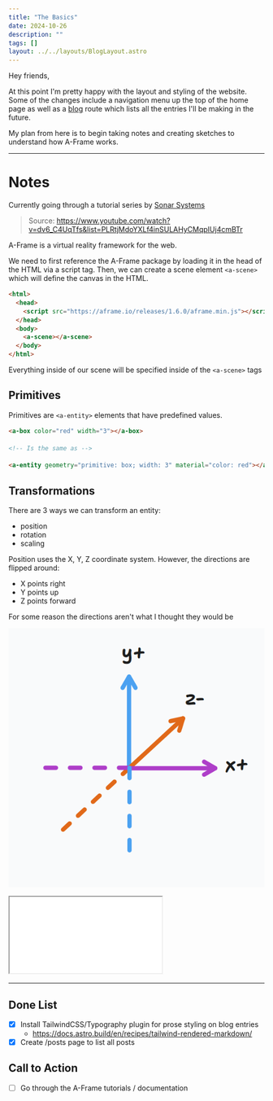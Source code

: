 ```yaml
---
title: "The Basics"
date: 2024-10-26
description: ""
tags: []
layout: ../../layouts/BlogLayout.astro
---
```


Hey friends,

At this point I'm pretty happy with the layout and styling of the website. Some of the changes include a navigation menu up the top of the home page as well as a <a href="/a-frame/blog">blog</a> route which lists all the entries I'll be making in the future.

My plan from here is to begin taking notes and creating sketches to understand how A-Frame works.

---

# Notes

Currently going through a tutorial series by [Sonar Systems](https://www.youtube.com/@SonarSystemsCoUk)

> Source: https://www.youtube.com/watch?v=dv6_C4UqTfs&list=PLRtjMdoYXLf4inSULAHyCMqpIUj4cmBTr

A-Frame is a virtual reality framework for the web.

We need to first reference the A-Frame package by loading it in the head of the HTML via a script tag. Then, we can create a scene element `<a-scene>` which will define the canvas in the HTML.

```html
<html>
  <head>
    <script src="https://aframe.io/releases/1.6.0/aframe.min.js"></script>
  </head>
  <body>
    <a-scene></a-scene>
  </body>
</html>
```

Everything inside of our scene will be specified inside of the `<a-scene>` tags

## Primitives

Primitives are `<a-entity>` elements that have predefined values.

```html
<a-box color="red" width="3"></a-box>

<!-- Is the same as -->

<a-entity geometry="primitive: box; width: 3" material="color: red"></a-entity>
```

## Transformations

There are 3 ways we can transform an entity:

- position
- rotation
- scaling

Position uses the X, Y, Z coordinate system. However, the directions are flipped around:

- X points right
- Y points up
- Z points forward

For some reason the directions aren't what I thought they would be

![A-Frame Coordinate System](image.png)

<iframe src="/a-frame/sketch/02-primitives" title="W3Schools Free Online Web Tutorials" className="w-full aspect-video"></iframe>

---

## Done List

- [x] Install TailwindCSS/Typography plugin for prose styling on blog entries
  - https://docs.astro.build/en/recipes/tailwind-rendered-markdown/
- [x] Create /posts page to list all posts

## Call to Action

- [ ] Go through the A-Frame tutorials / documentation
